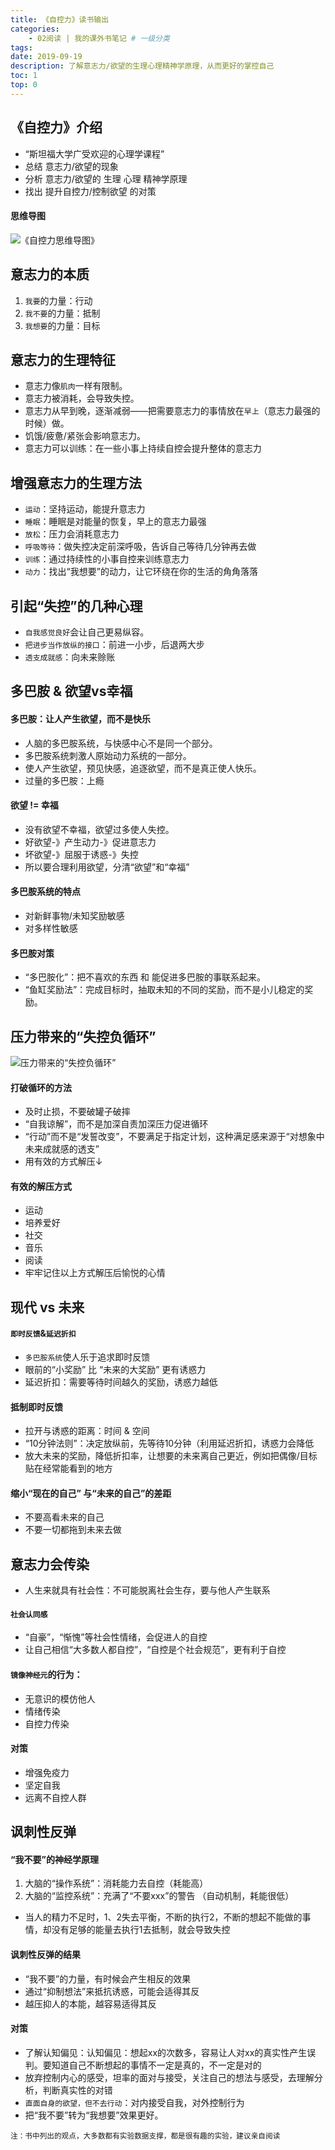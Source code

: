 ```yaml
---
title: 《自控力》读书输出
categories:
    - 02阅读 | 我的课外书笔记 # 一级分类
tags:
date: 2019-09-19
description: 了解意志力/欲望的生理心理精神学原理，从而更好的掌控自己
toc: 1
top: 0
---
```


## 《自控力》介绍
- “斯坦福大学广受欢迎的心理学课程”
- 总结 意志力/欲望的现象
- 分析 意志力/欲望的 生理 心理 精神学原理
- 找出 提升自控力/控制欲望 的对策

#### 思维导图
![《自控力思维导图》](/images/self_control.png)

## 意志力的本质
1. `我要`的力量：行动
2. `我不要`的力量：抵制
3. `我想要`的力量：目标


## 意志力的生理特征
- 意志力像`肌肉`一样有限制。
- 意志力被消耗，会导致失控。
- 意志力从早到晚，逐渐减弱——把需要意志力的事情放在`早上`（意志力最强的时候）做。
- 饥饿/疲惫/紧张会影响意志力。
- 意志力可以训练：在一些小事上持续自控会提升整体的意志力

## 增强意志力的生理方法
- `运动`：坚持运动，能提升意志力
- `睡眠`：睡眠是对能量的恢复，早上的意志力最强
- `放松`：压力会消耗意志力
- `呼吸等待`：做失控决定前深呼吸，告诉自己等待几分钟再去做
- `训练`：通过持续性的小事自控来训练意志力
- `动力`：找出“我想要”的动力，让它环绕在你的生活的角角落落


## 引起“失控”的几种心理
- `自我感觉良好`会让自己更易纵容。
- `把进步当作放纵的接口`：前进一小步，后退两大步
- `透支成就感`：向未来赊账


## 多巴胺 & 欲望vs幸福

#### 多巴胺：让人产生欲望，而不是快乐
- 人脑的多巴胺系统，与快感中心不是同一个部分。
- 多巴胺系统刺激人原始动力系统的一部分。
- 使人产生欲望，预见快感，追逐欲望，而不是真正使人快乐。
- 过量的多巴胺：上瘾

#### 欲望 != 幸福
- 没有欲望不幸福，欲望过多使人失控。
- 好欲望-》产生动力-》促进意志力
- 坏欲望-》屈服于诱惑-》失控
- 所以要合理利用欲望，分清“欲望”和“幸福”

#### 多巴胺系统的特点
- 对新鲜事物/未知奖励敏感
- 对多样性敏感

#### 多巴胺对策
- “多巴胺化”：把不喜欢的东西 和 能促进多巴胺的事联系起来。
- “鱼缸奖励法”：完成目标时，抽取未知的不同的奖励，而不是小儿稳定的奖励。


## 压力带来的“失控负循环”

![压力带来的“失控负循环”](/images/stress_circle.png)


#### 打破循环的方法
- 及时止损，不要破罐子破摔
- “自我谅解”，而不是加深自责加深压力促进循环
- “行动”而不是“发誓改变”，不要满足于指定计划，这种满足感来源于“对想象中未来成就感的透支”
- 用有效的方式解压↓

#### 有效的解压方式
- 运动
- 培养爱好
- 社交
- 音乐
- 阅读
- 牢牢记住以上方式解压后愉悦的心情


## 现代 vs 未来

#### `即时反馈`&`延迟折扣`
- `多巴胺系统`使人乐于追求即时反馈
- 眼前的“小奖励” 比 “未来的大奖励” 更有诱惑力
- 延迟折扣：需要等待时间越久的奖励，诱惑力越低

#### 抵制即时反馈
- 拉开与诱惑的距离：时间 & 空间
- “10分钟法则”：决定放纵前，先等待10分钟（利用延迟折扣，诱惑力会降低
- 放大未来的奖励，降低折扣率，让想要的未来离自己更近，例如把偶像/目标贴在经常能看到的地方

#### 缩小“现在的自己” 与“未来的自己”的差距
- 不要高看未来的自己
- 不要一切都拖到未来去做


## 意志力会传染
- 人生来就具有社会性：不可能脱离社会生存，要与他人产生联系
#### `社会认同感`
- “自豪”，“惭愧”等社会性情绪，会促进人的自控
- 让自己相信“大多数人都自控”，“自控是个社会规范”，更有利于自控

#### `镜像神经元`的行为：
- 无意识的模仿他人
- 情绪传染
- 自控力传染

#### 对策
- 增强免疫力
- 坚定自我
- 远离不自控人群

## 讽刺性反弹
#### “我不要”的神经学原理
1. 大脑的“操作系统”：消耗能力去自控（耗能高）
2. 大脑的“监控系统”：充满了“不要xxx”的警告
（自动机制，耗能很低）
- 当人的精力不足时，1、2失去平衡，不断的执行2，不断的想起不能做的事情，却没有足够的能量去执行1去抵制，就会导致失控

#### 讽刺性反弹的结果
- “我不要”的力量，有时候会产生相反的效果
- 通过“抑制想法”来抵抗诱惑，可能会适得其反
- 越压抑人的本能，越容易适得其反

#### 对策
- 了解认知偏见：认知偏见：想起xx的次数多，容易让人对xx的真实性产生误判。要知道自己不断想起的事情不一定是真的，不一定是对的
- 放弃控制内心的感受，坦率的面对与接受，关注自己的想法与感受，去理解分析，判断真实性的对错
- `直面自身的欲望，但不去行动`：对内接受自我，对外控制行为
- 把“我不要”转为“我想要”效果更好。


<small>注：书中列出的观点，大多数都有实验数据支撑，都是很有趣的实验，建议亲自阅读</small>